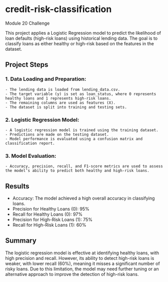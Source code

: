 # credit-risk-classification
Module 20 Challenge

This project applies a Logistic Regression model to predict the likelihood of loan defaults (high-risk loans) using historical lending data. The goal is to classify loans as either healthy or high-risk based on the features in the dataset.

## Project Steps

### 1. Data Loading and Preparation:
    - The lending data is loaded from lending_data.csv.
    - The target variable (y) is set as loan_status, where 0 represents healthy loans and 1 represents high-risk loans.
    - The remaining columns are used as features (X).
    - The dataset is split into training and testing sets.
### 2. Logistic Regression Model:
    - A logistic regression model is trained using the training dataset.
    - Predictions are made on the testing dataset.
    - Model performance is evaluated using a confusion matrix and classification report.
### 3. Model Evaluation:
    - Accuracy, precision, recall, and F1-score metrics are used to assess the model’s ability to predict both healthy and high-risk loans.
 
 ## Results

  - Accuracy: The model achieved a high overall accuracy in classifying loans.
  - Precision for Healthy Loans (0): 95%
  - Recall for Healthy Loans (0): 97%
  - Precision for High-Risk Loans (1): 75%
  - Recall for High-Risk Loans (1): 60%

## Summary

The logistic regression model is effective at identifying healthy loans, with high precision and recall. However, its ability to detect high-risk loans is weaker, with lower recall (60%), meaning it misses a significant number of risky loans. Due to this limitation, the model may need further tuning or an alternative approach to improve the detection of high-risk loans.
